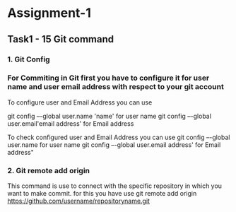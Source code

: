 # Assignment-1 
## Task1 - 15 Git command
### 1. Git Config
### For Commiting in Git first you have to configure it for user name and user email address with respect to your git account
To configure user and Email Address you can use

git config –-global user.name 'name' for user name 
git config –-global user.email'email address' for Email address

To check configured user and Email Address you can use
    git config –-global user.name for user name 
    git config –-global user.email address' for Email address"

### 2. Git remote add origin
This command is use to connect with the specific repository in which you want to make commit.
for this you have use 
    git remote add origin https://github.com/username/repositoryname.git
